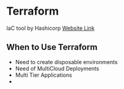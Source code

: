 # Terraform
IaC tool by Hashicorp
[Website Link](https://www.terraform.io/use-cases/infrastructure-as-code)


## When to Use Terraform
- Need to create disposable environments
- Need of MultiCloud Deployments
- Multi Tier Applications
- 